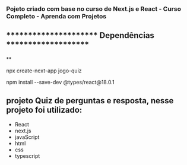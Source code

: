 <h3>Pojeto criado com base no curso de Next.js e React - Curso Completo - Aprenda com Projetos</h3>
<h2>********************* Dependências *******************</h2> **
<p>npx create-next-app jogo-quiz</p>
<p>npm install --save-dev @types/react@18.0.1</p>
<p></p>





<h2>projeto Quiz de perguntas e resposta, nesse projeto foi utilizado:</h2>


<ul>
  <li>React</li>
  <li>next.js</li>
  <li>javaScript</li>
  <li>html</li>
  <li>css</li>
  <li>typescript</li>
</ul>

 







